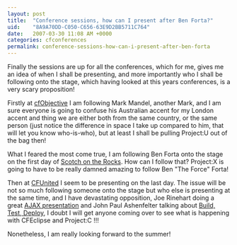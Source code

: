 ```yaml
---
layout: post
title:  "Conference sessions, how can I present after Ben Forta?"
uid:	"8A9A70DD-C050-C656-63E9D2BB5711C764"
date:   2007-03-30 11:08 AM +0000
categories: cfconferences
permalink: conference-sessions-how-can-i-present-after-ben-forta
---
```

Finally the sessions are up for all the conferences, which for me, gives me an idea of when I shall be presenting, and more importantly who I shall be following onto the stage, which having looked at this years conferences, is a very scary proposition! 

Firstly at <a href="http://www.cfobjective.com/conference/index.cfm?event=page.schedule">cfObjective</a> I am following Mark Mandel, another Mark, and I am sure everyone is going to confuse his Australian accent for my London accent and thing we are either both from the same country, or the same person (just notice the difference in space I take up compared to him, that will let you know who-is-who), but at least I shall be pulling Project:U out of the bag then!

What I feared the most come true, I am following Ben Forta onto the stage on the first day of <a href="http://scotch.scottishcfug.com/agenda.cfm">Scotch on the Rocks</a>. How can I follow that? Project:X is going to have to be really damned amazing to follow Ben "The Force" Forta! 

Then at <a href="http://cfunited.com/go/schedule">CFUnited</a> I seem to be presenting on the last day. The issue will be not so much following someone onto the stage but who else is presenting at the same time, and I have devastating opposition, Joe Rinehart doing a great <a href="http://cfunited.com/go/topics#topic-1300">AJAX presentation</a> and John Paul Ashenfelter talking about <a href="http://cfunited.com/go/topics#topic-1304">Build, Test, Deploy</a>, I doubt I will get anyone coming over to see what is happening with CFEclipse and Project:C !!!

Nonetheless, I am really looking forward to the summer!